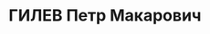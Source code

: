 ---
title: ГИЛЕВ Петр Макарович
description: 'род. 1900, д. Гавренки, Пермско-Ильинский р-н, Пермская обл., русский,
  обр: начальное, 2 кл.. Род занятий: плотник,, караванный з-да в Заозерье КРП, прож:
  д. Азово, Пермская обл.. Арест. 27.04.1937. Приговор: 17.01.1938, обв.: терр., диверс.
  - ВМН, конфискация имущества. Реабилитация - Военная коллегия ВС СССР'
---